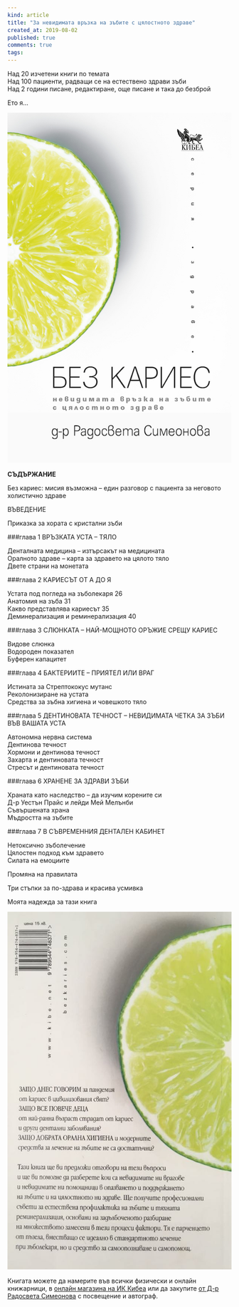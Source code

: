 ```yaml
---
kind: article
title: "За невидимата връзка на зъбите с цялостното здраве"
created_at: 2019-08-02
published: true
comments: true
tags:
--- 
```

Над 20 изчетени книги по темата<br />
Над 100 пациенти, радващи се на естествено здрави зъби<br />
Над 2 години писане, редактиране, още писане и така до безброй<br />

Ето я...<br />

![без кариес](/images/posts/bezkariescover.jpg)

<!-- more -->

**СЪДЪРЖАНИЕ**<br />

Без кариес: мисия възможна – един разговор с пациента за неговото холистично здраве<br />

ВЪВЕДЕНИЕ<br />

Приказка за хората с кристални зъби<br /> 

###глава 1 ВРЪЗКАТА УСТА – ТЯЛО

Денталната медицина – изтърсакът на медицината<br />
Оралното здраве – карта за здравето на цялото тяло<br />
Двете страни на монетата<br />

###глава 2 КАРИЕСЪТ ОТ А ДО Я

Устата под погледа на зъболекаря 26<br />
Анатомия на зъба 31<br />
Какво представлява кариесът 35<br />
Деминерализация и реминерализация 40<br />

###глава 3 СЛЮНКАТА – НАЙ-МОЩНОТО ОРЪЖИЕ СРЕЩУ КАРИЕС

Видове слюнка<br />
Водороден показател<br />
Буферен капацитет<br />

###глава 4 БАКТЕРИИТЕ – ПРИЯТЕЛ ИЛИ ВРАГ

Истината за Стрептококус мутанс<br />
Реколонизиране на устата<br />
Средства за зъбна хигиена и човешкото тяло<br />

###глава 5 ДЕНТИНОВАТА ТЕЧНОСТ – НЕВИДИМАТА ЧЕТКА ЗА ЗЪБИ ВЪВ ВАШАТА УСТА

Автономна нервна система<br />
Дентинова течност<br />
Хормони и дентинова течност<br />
Захарта и дентиновата течност<br />
Стресът и дентиновата течност<br />

###глава 6 ХРАНЕНЕ ЗА ЗДРАВИ ЗЪБИ

Храната като наследство – да изучим корените си<br />
Д-р Уестън Прайс и лейди Мей Мелънби<br />
Съвършената храна<br />
Мъдростта на зъбите<br />

###глава 7 В СЪВРЕМЕННИЯ ДЕНТАЛЕН КАБИНЕТ

Нетоксично зъболечение<br />
Цялостен подход към здравето<br />
Силата на емоциите<br />

Промяна на правилата<br />

Три стъпки за по-здрава и красива усмивка<br />

Моята надежда за тази книга<br />

![без кариес2](/images/posts/bezkariescover2.jpg)

Книгата можете да намерите във всички физически и онлайн книжарници, в [онлайн магазина на ИК Кибеа](https://kibea.net/book/2718?fbclid=IwAR2mTbl0g11Dz36wUG31BduK_pDmfkLDjVWQGFIDgrgz90mpdWdNNhgraUQ) или да закупите [от Д-р Радосвета Симеонова](https://bezkaries.com/contact/) с посвещение и автограф.


